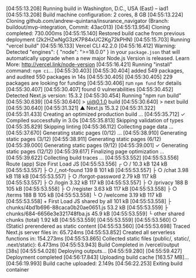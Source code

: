 [04:55:13.208] Running build in Washington, D.C., USA (East) – iad1
[04:55:13.208] Build machine configuration: 2 cores, 8 GB
[04:55:13.224] Cloning github.com/andrew-quintana/insurance_navigator (Branch: buildout/mvp-integration, Commit: 43ac013)
[04:55:13.954] Cloning completed: 730.000ms
[04:55:15.140] Restored build cache from previous deployment (2k2HZwNgG3zK7P84xUC2Kg72kPHN)
[04:55:15.703] Running "vercel build"
[04:55:16.133] Vercel CLI 42.2.0
[04:55:16.412] Warning: Detected "engines": { "node": ">=18.0.0" } in your `package.json` that will automatically upgrade when a new major Node.js Version is released. Learn More: http://vercel.link/node-version
[04:55:16.421] Running "install" command: `npm ci`...
[04:55:30.403] 
[04:55:30.404] added 549 packages, and audited 550 packages in 14s
[04:55:30.405] 
[04:55:30.405] 229 packages are looking for funding
[04:55:30.406]   run `npm fund` for details
[04:55:30.407] 
[04:55:30.407] found 0 vulnerabilities
[04:55:30.452] Detected Next.js version: 15.3.2
[04:55:30.454] Running "npm run build"
[04:55:30.639] 
[04:55:30.640] > ui@0.1.0 build
[04:55:30.640] > next build
[04:55:30.640] 
[04:55:31.321]    ▲ Next.js 15.3.2
[04:55:31.322] 
[04:55:31.433]    Creating an optimized production build ...
[04:55:35.712]  ✓ Compiled successfully in 3.0s
[04:55:35.813]    Skipping validation of types
[04:55:35.829]    Skipping linting
[04:55:36.112]    Collecting page data ...
[04:55:37.670]    Generating static pages (0/12) ...
[04:55:38.910]    Generating static pages (3/12) 
[04:55:38.911]    Generating static pages (6/12) 
[04:55:39.000]    Generating static pages (9/12) 
[04:55:39.001]  ✓ Generating static pages (12/12)
[04:55:39.617]    Finalizing page optimization ...
[04:55:39.622]    Collecting build traces ...
[04:55:53.552] 
[04:55:53.556] Route (app)                                 Size  First Load JS
[04:55:53.556] ┌ ○ /                                    10.3 kB         124 kB
[04:55:53.557] ├ ○ /_not-found                            139 B         101 kB
[04:55:53.557] ├ ○ /chat                                3.98 kB         118 kB
[04:55:53.557] ├ ○ /forgot-password                     2.79 kB         117 kB
[04:55:53.557] ├ ○ /login                               3.32 kB         117 kB
[04:55:53.557] ├ ○ /privacy                               188 B         105 kB
[04:55:53.558] ├ ○ /register                            3.63 kB         117 kB
[04:55:53.558] ├ ○ /terms                                 188 B         105 kB
[04:55:53.558] └ ○ /welcome                             3.19 kB         117 kB
[04:55:53.558] + First Load JS shared by all             101 kB
[04:55:53.558]   ├ chunks/4bd1b696-88caca0b20ae0651.js  53.2 kB
[04:55:53.559]   ├ chunks/684-6656e3e321748fba.js       45.9 kB
[04:55:53.559]   └ other shared chunks (total)          1.92 kB
[04:55:53.559] 
[04:55:53.559] 
[04:55:53.560] ○  (Static)  prerendered as static content
[04:55:53.560] 
[04:55:53.698] Traced Next.js server files in: 65.724ms
[04:55:53.852] Created all serverless functions in: 154.273ms
[04:55:53.865] Collected static files (public/, static/, .next/static): 6.473ms
[04:55:53.943] Build Completed in /vercel/output [38s]
[04:55:54.028] Deploying outputs...
[04:55:59.280] 
[04:55:59.427] Deployment completed
[04:56:17.843] Uploading build cache [163.57 MB]...
[04:56:19.993] Build cache uploaded: 2.149s
[04:56:22.253] Exiting build container